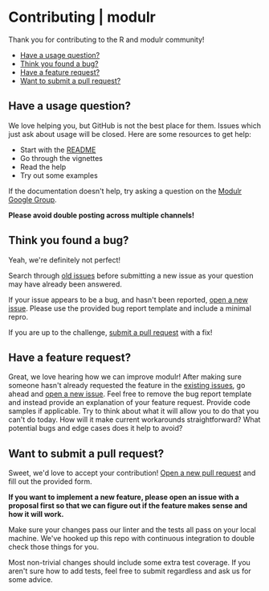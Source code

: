 # Contributing | modulr

Thank you for contributing to the R and modulr community!

- [Have a usage question?](#question)
- [Think you found a bug?](#issue)
- [Have a feature request?](#feature)
- [Want to submit a pull request?](#submit)


## <a name="question"></a>Have a usage question?

We love helping you, but GitHub is not the best place for them. Issues
which just ask about usage will be closed. Here are some resources to get help:

- Start with the [README](/README.md)
- Go through the vignettes
- Read the help
- Try out some examples

If the documentation doesn't help, try asking a question on the
[Modulr Google Group](https://groups.google.com/forum/#!forum/modulr-talk).

**Please avoid double posting across multiple channels!**


## <a name="issue"></a>Think you found a bug?

Yeah, we're definitely not perfect!

Search through [old issues](https://github.com/aclemen1/modulr/issues) before submitting a new
issue as your question may have already been answered.

If your issue appears to be a bug, and hasn't been reported,
[open a new issue](https://github.com/aclemen1/modulr/issues/new). Please use the provided bug
report template and include a minimal repro.

If you are up to the challenge, [submit a pull request](#submit) with a fix!


## <a name="feature"></a>Have a feature request?

Great, we love hearing how we can improve modulr! After making sure someone hasn't already
requested the feature in the [existing issues](https://github.com/aclemen1/modulr/issues), go
ahead and [open a new issue](https://github.com/aclemen1/modulr/issues/new). Feel free to remove
the bug report template and instead provide an explanation of your feature request. Provide code
samples if applicable. Try to think about what it will allow you to do that you can't do today. How
will it make current workarounds straightforward? What potential bugs and edge cases does it help to
avoid?


## <a name="submit"></a>Want to submit a pull request?

Sweet, we'd love to accept your contribution! [Open a new pull request](https://github.com/aclemen1/modulr/pull/new/master)
and fill out the provided form.

**If you want to implement a new feature, please open an issue with a proposal first so that we can
figure out if the feature makes sense and how it will work.**

Make sure your changes pass our linter and the tests all pass on your local machine. We've hooked
up this repo with continuous integration to double check those things for you.

Most non-trivial changes should include some extra test coverage. If you aren't sure how to add
tests, feel free to submit regardless and ask us for some advice.

